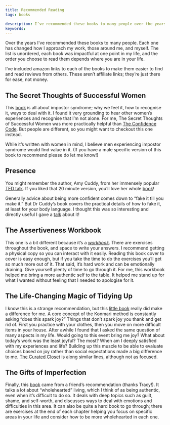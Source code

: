 ```yaml
---
title: Recommended Reading
tags: books

description: I’ve recommended these books to many people over the years and want to share that list more widely!
keywords:
---
```


Over the years I’ve recommended these books to many people. Each one has changed how I approach my work, those around me, and myself. The list is unordered, each book was impactful at one point in my life, and the order you choose to read them depends where you are in your life.

I’ve included amazon links to each of the books to make them easier to find and read reviews from others. These aren’t affiliate links; they’re just there for ease, not money.

## The Secret Thoughts of Successful Women

This [book](https://www.amazon.com.au/Secret-Thoughts-Successful-Women-Impostor-ebook/dp/B004KPM1N0) is all about impostor syndrome; why we feel it, how to recognise it, ways to deal with it. I found it very grounding to hear other women’s experiences and recognise that I’m not alone. For me, The Secret Thoughts of Successful Women was more practically helpful than [The Confidence Code](https://www.amazon.com.au/Confidence-Code-Science-Self-Assurance-What-Should/dp/006223062X). But people are different, so you might want to checkout this one instead.

While it’s written with women in mind, I believe men experiencing impostor syndrome would find value in it. (If you have a male specific version of this book to recommend please do let me know!)

## Presence

You might remember the author, Amy Cuddy, from her immensely popular [TED talk](https://www.ted.com/talks/amy_cuddy_your_body_language_may_shape_who_you_are/transcript?language=en). If you liked that 20 minute version, you’ll love her whole [book](https://www.amazon.com.au/Presence-Bringing-Boldest-Biggest-Challenges/dp/140915601X/ref=asc_df_140915601X/)!

Generally advice about being more confident comes down to “fake it till you make it.” But Dr Cuddy’s book covers the practical details of how to fake it, at least for your body language. I thought this was so interesting and directly useful I gave a [talk](https://www.youtube.com/watch?v=YTHeJdKN9Ks) about it!

## The Assertiveness Workbook

This one is a bit different because it’s a *[workbook](https://www.amazon.com.au/Assertiveness-Workbook-Express-Yourself-Relationships/dp/1572242094)*. There are exercises throughout the book, and space to write your answers. I recommend getting a physical copy so you can interact with it easily. Reading this book cover to cover is easy enough, but if you take the time to do the exercises you’ll get so much more out of it. That said, it’s hard work and can be emotionally draining. Give yourself plenty of time to go through it. For me, this workbook helped me bring a more authentic self to the table. It helped me stand up for what I wanted without feeling that I needed to apologise for it.

## The Life-Changing Magic of Tidying Up

I know this is a strange recommendation, but this [little book](https://www.amazon.com.au/Life-Changing-Magic-Tidying-Decluttering-Organizing/dp/1607747308) really did make a difference for me. A core concept of the Konmari method is constantly asking “does this spark joy?” Things that don’t spark joy you thank and get rid of. First you practice with your clothes, then you move on more difficult items in your house. After awhile I found that I asked the same question of many aspects in my life. Would going to this event bring me joy? What about today’s work was the least joyful? The most? When am I deeply satisfied with my experiences and life? Building up this muscle to be able to evaluate choices based on joy rather than social expectations made a big difference to me. [The Curated Closet](https://www.amazon.com/Curated-Closet-Discovering-Personal-Building/dp/1607749483) is along similar lines, although not as focused.

## The Gifts of Imperfection

Finally, this [book](https://www.amazon.com.au/Gifts-Imperfection-Brene-Brown/dp/1785043544/ref=sr_1_2?crid=270N6ZZJY1AYW&dchild=1&keywords=brene+brown&qid=1622946799&s=books&sprefix=brene%2Cstripbooks%2C327&sr=1-2) came from a friend’s recommendation (thanks Tracy!). It talks a lot about “wholehearted” living, which I think of as being authentic, even when it’s difficult to do so. It deals with deep topics such as guilt, shame, and self-worth, and discusses ways to deal with emotions and difficulties in this area. It can also be quite a hard book to go through; there are exercises at the end of each chapter helping you focus on specific areas in your life and consider how to be more wholehearted in each one.





